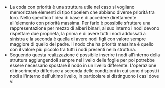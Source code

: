 - La coda con priorità è una struttura utile nel caso si vogliano memorizzare elementi di tipo tipoelem che abbiano diverse priorità tra loro. Nello specifico l'idea di base è di accedere direttamente all'elemento con priorità massima. Per farlo è possibile sfruttare una rappresentazione per mezzo di alberi  binari, al suo interno i nodi devono rispettare due proprietà, la prima è di avere tutti i nodi addossati a sinistra e la seconda è quella di avere nodi figli con valore sempre maggiore di quello del padre. Il nodo che ha priorità massima è quello con il valore più piccolo tra tutti i nodi presenti nella struttura.
- Seguendo questa realizzazione è possibile inserire i nodi all'interno della struttura aggiungendoli sempre nel livello delle foglie per poi potrebbe essere necessario spostare il nodo in un livello differente. 
  L'operazione di inserimento differisce a seconda delle condizioni in cui sono disposti i nodi all'interno dell'ultimo livello, in particolare si distinguono i casi dove vi